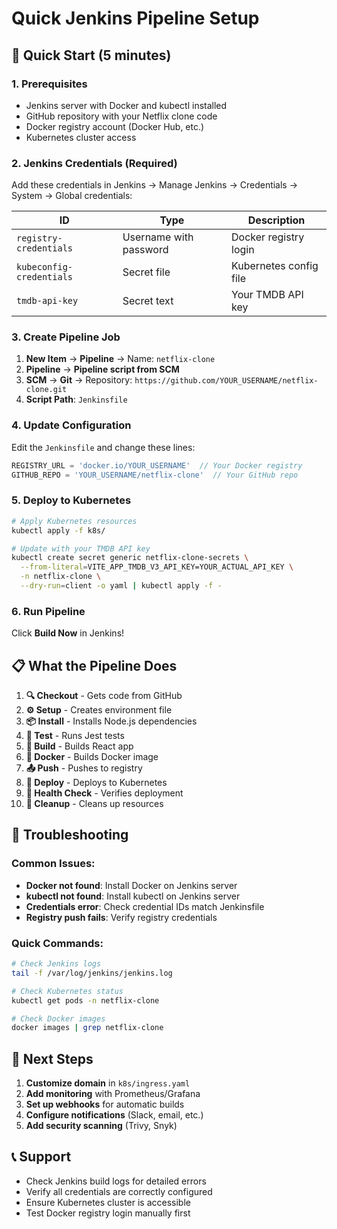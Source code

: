 # Quick Jenkins Pipeline Setup

## 🚀 Quick Start (5 minutes)

### 1. Prerequisites
- Jenkins server with Docker and kubectl installed
- GitHub repository with your Netflix clone code
- Docker registry account (Docker Hub, etc.)
- Kubernetes cluster access

### 2. Jenkins Credentials (Required)
Add these credentials in Jenkins → Manage Jenkins → Credentials → System → Global credentials:

| ID | Type | Description |
|---|---|---|
| `registry-credentials` | Username with password | Docker registry login |
| `kubeconfig-credentials` | Secret file | Kubernetes config file |
| `tmdb-api-key` | Secret text | Your TMDB API key |

### 3. Create Pipeline Job
1. **New Item** → **Pipeline** → Name: `netflix-clone`
2. **Pipeline** → **Pipeline script from SCM**
3. **SCM** → **Git** → Repository: `https://github.com/YOUR_USERNAME/netflix-clone.git`
4. **Script Path**: `Jenkinsfile`

### 4. Update Configuration
Edit the `Jenkinsfile` and change these lines:
```groovy
REGISTRY_URL = 'docker.io/YOUR_USERNAME'  // Your Docker registry
GITHUB_REPO = 'YOUR_USERNAME/netflix-clone'  // Your GitHub repo
```

### 5. Deploy to Kubernetes
```bash
# Apply Kubernetes resources
kubectl apply -f k8s/

# Update with your TMDB API key
kubectl create secret generic netflix-clone-secrets \
  --from-literal=VITE_APP_TMDB_V3_API_KEY=YOUR_ACTUAL_API_KEY \
  -n netflix-clone \
  --dry-run=client -o yaml | kubectl apply -f -
```

### 6. Run Pipeline
Click **Build Now** in Jenkins!

## 📋 What the Pipeline Does

1. **🔍 Checkout** - Gets code from GitHub
2. **⚙️ Setup** - Creates environment file
3. **📦 Install** - Installs Node.js dependencies
4. **🧪 Test** - Runs Jest tests
5. **🔨 Build** - Builds React app
6. **🐳 Docker** - Builds Docker image
7. **📤 Push** - Pushes to registry
8. **🚀 Deploy** - Deploys to Kubernetes
9. **🏥 Health Check** - Verifies deployment
10. **🧹 Cleanup** - Cleans up resources

## 🔧 Troubleshooting

### Common Issues:
- **Docker not found**: Install Docker on Jenkins server
- **kubectl not found**: Install kubectl on Jenkins server
- **Credentials error**: Check credential IDs match Jenkinsfile
- **Registry push fails**: Verify registry credentials

### Quick Commands:
```bash
# Check Jenkins logs
tail -f /var/log/jenkins/jenkins.log

# Check Kubernetes status
kubectl get pods -n netflix-clone

# Check Docker images
docker images | grep netflix-clone
```

## 🎯 Next Steps

1. **Customize domain** in `k8s/ingress.yaml`
2. **Add monitoring** with Prometheus/Grafana
3. **Set up webhooks** for automatic builds
4. **Configure notifications** (Slack, email, etc.)
5. **Add security scanning** (Trivy, Snyk)

## 📞 Support

- Check Jenkins build logs for detailed errors
- Verify all credentials are correctly configured
- Ensure Kubernetes cluster is accessible
- Test Docker registry login manually first 